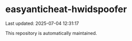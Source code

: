 # easyanticheat-hwidspoofer

Last updated: 2025-07-04 12:31:17

This repository is automatically maintained.
